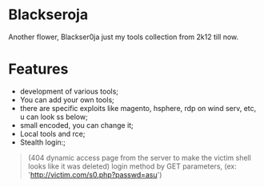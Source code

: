 # Blackseroja
Another flower, Blackser0ja just my tools collection from 2k12 till now.

# Features

- development of various tools;
- You can add your own tools;
- there are specific exploits like magento, hsphere, rdp on wind serv, etc, u can look ss below;
- small encoded, you can change it;
- Local tools and rce;
- Stealth login:;
> (404 dynamic access page from the server to make the victim shell looks like it was deleted)
> login method by GET parameters, (ex: 'http://victim.com/s0.php?passwd=asu')

